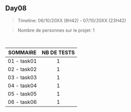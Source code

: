 ## Day08

>Timeline: 06/10/20XX (8H42) - 07/10/20XX (23H42)

>Nombre de personnes sur le projet: 1

<br>

<table align="left">
    <thead>
        <tr>
            <th>SOMMAIRE</th>
            <th>NB DE TESTS</th>
        </tr>
    </thead>
    <tbody>
        <tr>
            <td>01 - task01</td>
            <td rowspan="1" style="text-align: center;">1</td>
        </tr>
        <tr>
            <td>02 - task02</td>
            <td rowspan="1" style="text-align: center;">1</td>
        </tr>
        <tr>
            <td>03 - task03</td>
            <td rowspan="1" style="text-align: center;">1</td>
        </tr>
        <tr>
            <td>04 - task04</td>
            <td rowspan="1" style="text-align: center;">1</td>
        </tr>
        <tr>
            <td>05 - task05</td>
            <td rowspan="1" style="text-align: center;">1</td>
        </tr>
        <tr>
            <td>06 - task06</td>
            <td rowspan="1" style="text-align: center;">1</td>
        </tr>
    </tbody>
</table>